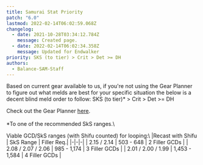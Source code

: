```yaml
---
title: Samurai Stat Priority
patch: "6.0"
lastmod: 2022-02-14T06:02:59.068Z
changelog:
  - date: 2021-10-28T03:34:12.784Z
    message: Created page.
  - date: 2022-02-14T06:02:34.358Z
    message: Updated for Endwalker
priority: SKS (to tier) > Crit > Det >= DH
authors:
  - Balance-SAM-Staff
---
```

Based on current gear available to us, if you're not using the Gear Planner to figure out what melds are best for your specific situation the below is a decent blind meld order to follow: SKS (to tier)* > Crit > Det >= DH

Check out the Gear Planner [here](https://bit.ly/Gear-Planner).\
\
*To one of the recommended SkS ranges.\

Viable GCD/SkS ranges (with Shifu counted) for looping:\ 
|Recast with Shifu | SkS Range | Filler Req.|
|-|-|-|
| 2.15 / 2.14 | 503 - 648 | 2 Filler GCDs |
| 2.08 / 2.07 / 2.06 | 985 - 1,174 | 3 Filler GCDs |
| 2.01 / 2.00 / 1.99 | 1,453 - 1,584 | 4 Filler GCDs |